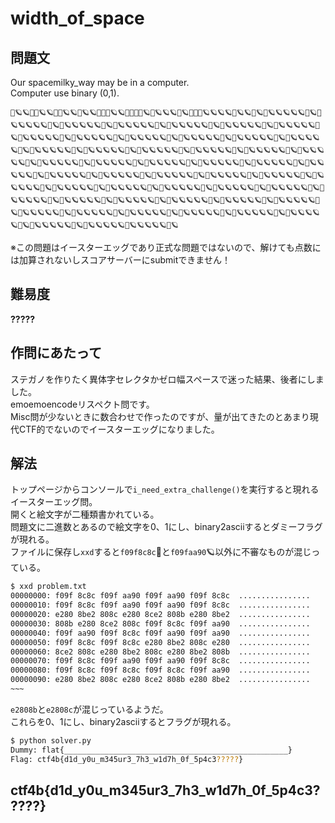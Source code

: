 # width_of_space

## 問題文
Our spacemilky_way may be in a computer.  
Computer use binary (0,1).  
```
🌌🪐🪐🌌🌌🪐🪐🌌​‌‌​​​‌‌🌌🪐🪐🌌🪐🪐🌌🌌​‌‌‌​‌​​🌌🪐🪐🌌🌌🌌🌌🪐​‌‌​​‌‌​🌌🪐🪐🪐🌌🪐🌌🌌​​‌‌​‌​​🌌🪐🪐🪐🪐🌌🪐🪐​‌‌​​​‌​🌌🪐🌌🪐🪐🪐🪐🪐​‌‌‌‌​‌‌🌌🪐🌌🪐🪐🪐🪐🪐​‌‌​​‌​​🌌🪐🌌🪐🪐🪐🪐🪐​​‌‌​​​‌🌌🪐🌌🪐🪐🪐🪐🪐​‌‌​​‌​​🌌🪐🌌🪐🪐🪐🪐🪐​‌​‌‌‌‌‌🌌🪐🌌🪐🪐🪐🪐🪐​‌‌‌‌​​‌🌌🪐🌌🪐🪐🪐🪐🪐​​‌‌​​​​🌌🪐🌌🪐🪐🪐🪐🪐​‌‌‌​‌​‌🌌🪐🌌🪐🪐🪐🪐🪐​‌​‌‌‌‌‌🌌🪐🌌🪐🪐🪐🪐🪐​‌‌​‌‌​‌🌌🪐🌌🪐🪐🪐🪐🪐​​‌‌​​‌‌🌌🪐🌌🪐🪐🪐🪐🪐​​‌‌​‌​​🌌🪐🌌🪐🪐🪐🪐🪐​​‌‌​‌​‌🌌🪐🌌🪐🪐🪐🪐🪐​‌‌‌​‌​‌🌌🪐🌌🪐🪐🪐🪐🪐​‌‌‌​​‌​🌌🪐🌌🪐🪐🪐🪐🪐​​‌‌​​‌‌🌌🪐🌌🪐🪐🪐🪐🪐​‌​‌‌‌‌‌🌌🪐🌌🪐🪐🪐🪐🪐​​‌‌​‌‌‌🌌🪐🌌🪐🪐🪐🪐🪐​‌‌​‌​​​🌌🪐🌌🪐🪐🪐🪐🪐​​‌‌​​‌‌🌌🪐🌌🪐🪐🪐🪐🪐​‌​‌‌‌‌‌🌌🪐🌌🪐🪐🪐🪐🪐​‌‌‌​‌‌‌🌌🪐🌌🪐🪐🪐🪐🪐​​‌‌​​​‌🌌🪐🌌🪐🪐🪐🪐🪐​‌‌​​‌​​🌌🪐🌌🪐🪐🪐🪐🪐​​‌‌​‌‌‌🌌🪐🌌🪐🪐🪐🪐🪐​‌‌​‌​​​🌌🪐🌌🪐🪐🪐🪐🪐​‌​‌‌‌‌‌🌌🪐🌌🪐🪐🪐🪐🪐​​‌‌​​​​🌌🪐🌌🪐🪐🪐🪐🪐​‌‌​​‌‌​🌌🪐🌌🪐🪐🪐🪐🪐​‌​‌‌‌‌‌🌌🪐🌌🪐🪐🪐🪐🪐​​‌‌​‌​‌🌌🪐🌌🪐🪐🪐🪐🪐​‌‌‌​​​​🌌🪐🌌🪐🪐🪐🪐🪐​​‌‌​‌​​🌌🪐🌌🪐🪐🪐🪐🪐​‌‌​​​‌‌🌌🪐🌌🪐🪐🪐🪐🪐​​‌‌​​‌‌🌌🪐🌌🪐🪐🪐🪐🪐​​‌‌‌‌‌‌🌌🪐🌌🪐🪐🪐🪐🪐​​‌‌‌‌‌‌🌌🪐🌌🪐🪐🪐🪐🪐​​‌‌‌‌‌‌🌌🪐🌌🪐🪐🪐🪐🪐​​‌‌‌‌‌‌🌌🪐🌌🪐🪐🪐🪐🪐​​‌‌‌‌‌‌🌌🪐🌌🪐🪐🪐🪐🪐​‌‌‌‌‌​‌🌌🪐🌌🪐🪐🪐🪐🪐🌌🪐🌌🪐🪐🪐🪐🪐🌌🪐🌌🪐🪐🪐🪐🪐🌌🪐🌌🪐🪐🪐🪐🪐🌌🪐🌌🪐🪐🪐🪐🪐🌌🪐🌌🪐🪐🪐🪐🪐🌌🪐🌌🪐🪐🪐🪐🪐🌌🪐🌌🪐🪐🪐🪐🪐🌌🪐🌌🪐🪐🪐🪐🪐🌌🪐🪐🪐🪐🪐🌌🪐
```
※この問題はイースターエッグであり正式な問題ではないので、解けても点数には加算されないしスコアサーバーにsubmitできません！  

## 難易度
**?????**  

## 作問にあたって
ステガノを作りたく異体字セレクタかゼロ幅スペースで迷った結果、後者にしました。  
emoemoencodeリスペクト問です。  
Misc問が少ないときに数合わせで作ったのですが、量が出てきたのとあまり現代CTF的でないのでイースターエッグになりました。  

## 解法
トップページからコンソールで`i_need_extra_challenge()`を実行すると現れるイースターエッグ問。  
開くと絵文字が二種類書かれている。  
問題文に二進数とあるので絵文字を0、1にし、binary2asciiするとダミーフラグが現れる。  
ファイルに保存し`xxd`すると`f09f8c8c`🌌と`f09faa90`🪐以外に不審なものが混じっている。  
```bash
$ xxd problem.txt
00000000: f09f 8c8c f09f aa90 f09f aa90 f09f 8c8c  ................
00000010: f09f 8c8c f09f aa90 f09f aa90 f09f 8c8c  ................
00000020: e280 8be2 808c e280 8ce2 808b e280 8be2  ................
00000030: 808b e280 8ce2 808c f09f 8c8c f09f aa90  ................
00000040: f09f aa90 f09f 8c8c f09f aa90 f09f aa90  ................
00000050: f09f 8c8c f09f 8c8c e280 8be2 808c e280  ................
00000060: 8ce2 808c e280 8be2 808c e280 8be2 808b  ................
00000070: f09f 8c8c f09f aa90 f09f aa90 f09f 8c8c  ................
00000080: f09f 8c8c f09f 8c8c f09f 8c8c f09f aa90  ................
00000090: e280 8be2 808c e280 8ce2 808b e280 8be2  ................
~~~
```
`e2808b`と`e2808c`が混じっているようだ。  
これらを0、1にし、binary2asciiするとフラグが現れる。  
```bash
$ python solver.py
Dummy: flat{__________________________________________________}
Flag: ctf4b{d1d_y0u_m345ur3_7h3_w1d7h_0f_5p4c3?????}
```

## ctf4b{d1d_y0u_m345ur3_7h3_w1d7h_0f_5p4c3?????}
